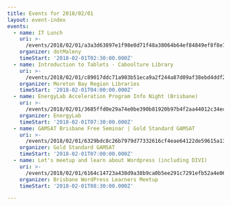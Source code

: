 ```yaml
---
title: Events for 2018/02/01
layout: event-index
events:
  - name: IT Lunch
    uri: >-
      /events/2018/02/01/a3a3d63897e1f98e0d71f48a38064b64ef84849ef8f8e7e6cdcf671f9094b521
    organizer: dotMaleny
    timeStart: '2018-02-01T02:30:00.000Z'
  - name: Introduction to Tablets - Caboolture Library
    uri: >-
      /events/2018/02/01/c89017ddc71a903b51eca9a2f244a87d09af38ebd4ddf25bb45fcd36d38fb6ef
    organizer: Moreton Bay Region Libraries
    timeStart: '2018-02-01T04:00:00.000Z'
  - name: EnergyLab Acceleration Program Info Night (Brisbane)
    uri: >-
      /events/2018/02/01/3685ffd0e29a74e0be390b81920b97b4f2aa44012c34ecdf389c13642e0cfa98
    organizer: EnergyLab
    timeStart: '2018-02-01T07:30:00.000Z'
  - name: GAMSAT Brisbane Free Seminar | Gold Standard GAMSAT
    uri: >-
      /events/2018/02/01/6329bdc8c26b7979d77332616cf4eae64122de59615a134401a9317edf16ccff
    organizer: Gold Standard GAMSAT
    timeStart: '2018-02-01T07:00:00.000Z'
  - name: Let's meetup and learn about Wordpress (including DIVI)
    uri: >-
      /events/2018/02/01/6164c14723a438d9a38b9ca0b5ee291c7291efb52a4e06a4a324043e8ef30aec
    organizer: Brisbane WordPress Learners Meetup
    timeStart: '2018-02-01T08:30:00.000Z'

---
```

